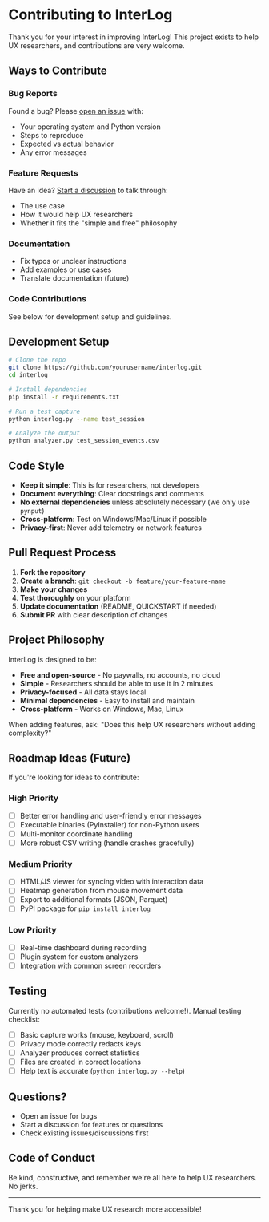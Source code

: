 # Contributing to InterLog

Thank you for your interest in improving InterLog! This project exists to help UX researchers, and contributions are very welcome.

## Ways to Contribute

### Bug Reports
Found a bug? Please [open an issue](https://github.com/yourusername/interlog/issues) with:
- Your operating system and Python version
- Steps to reproduce
- Expected vs actual behavior
- Any error messages

### Feature Requests
Have an idea? [Start a discussion](https://github.com/yourusername/interlog/discussions) to talk through:
- The use case
- How it would help UX researchers
- Whether it fits the "simple and free" philosophy

### Documentation
- Fix typos or unclear instructions
- Add examples or use cases
- Translate documentation (future)

### Code Contributions
See below for development setup and guidelines.

## Development Setup

```bash
# Clone the repo
git clone https://github.com/yourusername/interlog.git
cd interlog

# Install dependencies
pip install -r requirements.txt

# Run a test capture
python interlog.py --name test_session

# Analyze the output
python analyzer.py test_session_events.csv
```

## Code Style

- **Keep it simple**: This is for researchers, not developers
- **Document everything**: Clear docstrings and comments
- **No external dependencies** unless absolutely necessary (we only use `pynput`)
- **Cross-platform**: Test on Windows/Mac/Linux if possible
- **Privacy-first**: Never add telemetry or network features

## Pull Request Process

1. **Fork the repository**
2. **Create a branch**: `git checkout -b feature/your-feature-name`
3. **Make your changes**
4. **Test thoroughly** on your platform
5. **Update documentation** (README, QUICKSTART if needed)
6. **Submit PR** with clear description of changes

## Project Philosophy

InterLog is designed to be:
- **Free and open-source** - No paywalls, no accounts, no cloud
- **Simple** - Researchers should be able to use it in 2 minutes
- **Privacy-focused** - All data stays local
- **Minimal dependencies** - Easy to install and maintain
- **Cross-platform** - Works on Windows, Mac, Linux

When adding features, ask: "Does this help UX researchers without adding complexity?"

## Roadmap Ideas (Future)

If you're looking for ideas to contribute:

### High Priority
- [ ] Better error handling and user-friendly error messages
- [ ] Executable binaries (PyInstaller) for non-Python users
- [ ] Multi-monitor coordinate handling
- [ ] More robust CSV writing (handle crashes gracefully)

### Medium Priority
- [ ] HTML/JS viewer for syncing video with interaction data
- [ ] Heatmap generation from mouse movement data
- [ ] Export to additional formats (JSON, Parquet)
- [ ] PyPI package for `pip install interlog`

### Low Priority
- [ ] Real-time dashboard during recording
- [ ] Plugin system for custom analyzers
- [ ] Integration with common screen recorders

## Testing

Currently no automated tests (contributions welcome!). Manual testing checklist:

- [ ] Basic capture works (mouse, keyboard, scroll)
- [ ] Privacy mode correctly redacts keys
- [ ] Analyzer produces correct statistics
- [ ] Files are created in correct locations
- [ ] Help text is accurate (`python interlog.py --help`)

## Questions?

- Open an issue for bugs
- Start a discussion for features or questions
- Check existing issues/discussions first

## Code of Conduct

Be kind, constructive, and remember we're all here to help UX researchers. No jerks.

---

Thank you for helping make UX research more accessible!

